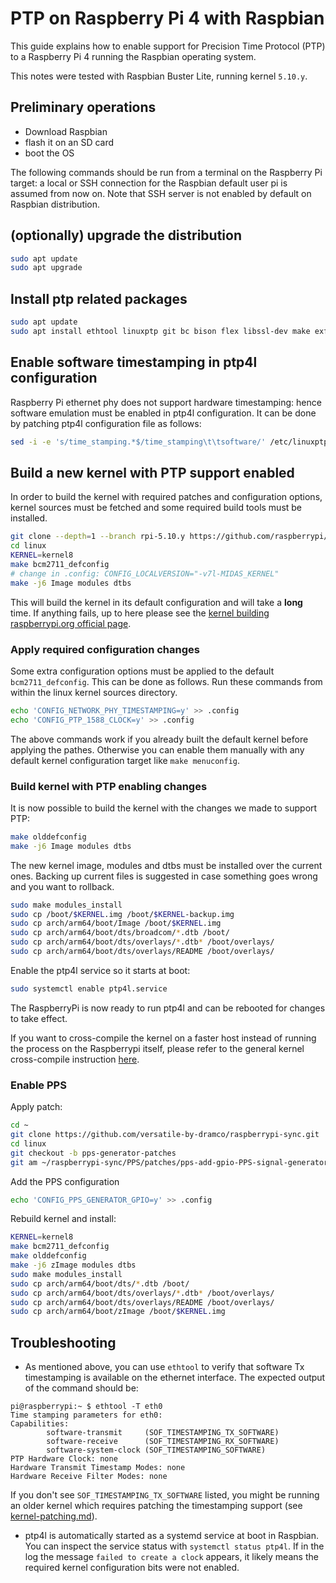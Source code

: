 # PTP on Raspberry Pi 4 with Raspbian

This guide explains how to enable support for Precision Time Protocol (PTP) to
a Raspberry Pi 4 running the Raspbian operating system. 

This notes were tested with Raspbian Buster Lite, running kernel
`5.10.y`. 

## Preliminary operations

* Download Raspbian
* flash it on an SD card
* boot the OS

The following commands should be run from a terminal on the Raspberry Pi target:
a local or SSH connection for the Raspbian default user pi is assumed from
now on. Note that SSH server is not enabled by default on Raspbian
distribution.

## (optionally) upgrade the distribution

```bash
sudo apt update
sudo apt upgrade
```

## Install ptp related packages

```bash
sudo apt update
sudo apt install ethtool linuxptp git bc bison flex libssl-dev make exfat-fuse exfat-utils python-setuptools python3-setuptools
```

## Enable software timestamping in ptp4l configuration

Raspberry Pi ethernet phy does not support hardware timestamping: hence
software emulation must be enabled in ptp4l configuration. It can be done by
patching ptp4l configuration file as follows:

```bash
sed -i -e 's/time_stamping.*$/time_stamping\t\tsoftware/' /etc/linuxptp/ptp4l.conf
```

## Build a new kernel with PTP support enabled

In order to build the kernel with required patches and configuration options,
kernel sources must be fetched and some required build tools must be installed.

```bash
git clone --depth=1 --branch rpi-5.10.y https://github.com/raspberrypi/linux
cd linux
KERNEL=kernel8
make bcm2711_defconfig
# change in .config: CONFIG_LOCALVERSION="-v7l-MIDAS_KERNEL"
make -j6 Image modules dtbs
```

This will build the kernel in its default configuration and will take a
**long** time. If anything fails, up to here please see the
[kernel building raspberrypi.org official
page](https://www.raspberrypi.org/documentation/linux/kernel/building.md).

### Apply required configuration changes

Some extra configuration options must be applied to the default
`bcm2711_defconfig`. This can be done as follows. Run these commands from
within the linux kernel sources directory.

```bash
echo 'CONFIG_NETWORK_PHY_TIMESTAMPING=y' >> .config
echo 'CONFIG_PTP_1588_CLOCK=y' >> .config
```

The above commands work if you already built the default kernel before applying
the pathes. Otherwise you can enable them manually with any default kernel
configuration target like `make menuconfig`.

### Build kernel with PTP enabling changes

It is now possible to build the kernel with the changes we made to support PTP:

```bash
make olddefconfig
make -j6 Image modules dtbs
```

The new kernel image, modules and dtbs must be installed over the current ones.
Backing up current files is suggested in case something goes wrong and you want
to rollback.

```bash
sudo make modules_install
sudo cp /boot/$KERNEL.img /boot/$KERNEL-backup.img
sudo cp arch/arm64/boot/Image /boot/$KERNEL.img
sudo cp arch/arm64/boot/dts/broadcom/*.dtb /boot/
sudo cp arch/arm64/boot/dts/overlays/*.dtb* /boot/overlays/
sudo cp arch/arm64/boot/dts/overlays/README /boot/overlays/
```

Enable the ptp4l service so it starts at boot:
```bash
sudo systemctl enable ptp4l.service
```
The RaspberryPi is now ready to run ptp4l and can be rebooted for changes to
take effect.

If you want to cross-compile the kernel on a faster host instead of running the
process on the Raspberrypi itself, please refer to the general kernel
cross-compile instruction
[here](https://www.raspberrypi.org/documentation/linux/kernel/building.md).


### Enable PPS

Apply patch:
```bash
cd ~
git clone https://github.com/versatile-by-dramco/raspberrypi-sync.git
cd linux
git checkout -b pps-generator-patches
git am ~/raspberrypi-sync/PPS/patches/pps-add-gpio-PPS-signal-generator.patch
```
Add the PPS configuration
```bash
echo 'CONFIG_PPS_GENERATOR_GPIO=y' >> .config
```

Rebuild kernel and install:
```bash
KERNEL=kernel8
make bcm2711_defconfig
make olddefconfig
make -j6 zImage modules dtbs
sudo make modules_install
sudo cp arch/arm64/boot/dts/*.dtb /boot/
sudo cp arch/arm64/boot/dts/overlays/*.dtb* /boot/overlays/
sudo cp arch/arm64/boot/dts/overlays/README /boot/overlays/
sudo cp arch/arm64/boot/zImage /boot/$KERNEL.img
```


## Troubleshooting

* As mentioned above, you can use `ethtool` to verify that software Tx
timestamping is available on the ethernet interface. The expected output of the
command should be:

```
pi@raspberrypi:~ $ ethtool -T eth0
Time stamping parameters for eth0:
Capabilities:
        software-transmit     (SOF_TIMESTAMPING_TX_SOFTWARE)
        software-receive      (SOF_TIMESTAMPING_RX_SOFTWARE)
        software-system-clock (SOF_TIMESTAMPING_SOFTWARE)
PTP Hardware Clock: none
Hardware Transmit Timestamp Modes: none
Hardware Receive Filter Modes: none
```

If you don't see `SOF_TIMESTAMPING_TX_SOFTWARE` listed, you might be running an
older kernel which requires patching the timestamping support (see
[kernel-patching.md](kernel-patching.md)).

* ptp4l is automatically started as a systemd service at boot in Raspbian. You
can inspect the service status with `systemctl status ptp4l`. If in the log the
message `failed to create a clock` appears, it likely means the required kernel
configuration bits were not enabled.
